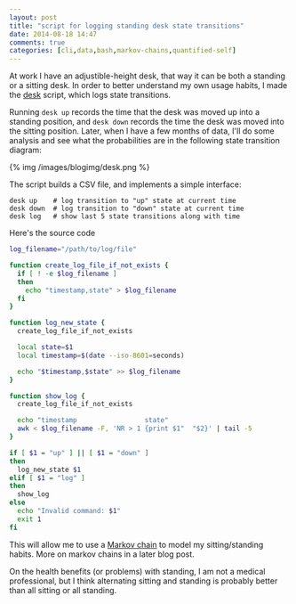 ```yaml
---
layout: post
title: "script for logging standing desk state transitions"
date: 2014-08-18 14:47
comments: true
categories: [cli,data,bash,markov-chains,quantified-self]
---
```


At work I have an adjustible-height desk, that way it can be both a standing or a sitting desk.
In order to better understand my own usage habits, I made the [desk](https://github.com/tlehman/bin#desk) script,
 which logs state transitions.

Running `desk up` records the time that the desk was moved up into a standing position, and `desk down` records the
time the desk was moved into the sitting position. Later, when I have a few months of data, I'll do some analysis and
see what the probabilities are in the following state transition diagram:

{% img /images/blogimg/desk.png %}

The script builds a CSV file, and implements a simple interface:

```
desk up    # log transition to "up" state at current time
desk down  # log transition to "down" state at current time
desk log   # show last 5 state transitions along with time
```

Here's the source code

``` bash
log_filename="/path/to/log/file"

function create_log_file_if_not_exists {
  if [ ! -e $log_filename ]
  then
    echo "timestamp,state" > $log_filename
  fi
}

function log_new_state {
  create_log_file_if_not_exists

  local state=$1
  local timestamp=$(date --iso-8601=seconds)

  echo "$timestamp,$state" >> $log_filename
}

function show_log {
  create_log_file_if_not_exists

  echo "timestamp                 state"
  awk < $log_filename -F, 'NR > 1 {print $1"  "$2}' | tail -5
}

if [ $1 = "up" ] || [ $1 = "down" ]
then
  log_new_state $1
elif [ $1 = "log" ]
then
  show_log
else
  echo "Invalid command: $1"
  exit 1
fi
```

This will allow me to use a [Markov chain](https://en.wikipedia.org/wiki/Markov_chain) to model my sitting/standing
habits. More on markov chains in a later blog post.

On the health benefits (or problems) with standing, I am not a medical professional, but I think alternating sitting
and standing is probably better than all sitting or all standing.
